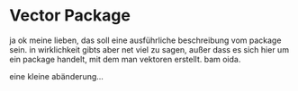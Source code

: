 # Vector Package

ja ok meine lieben, das soll eine ausführliche beschreibung vom package sein.
in wirklichkeit gibts aber net viel zu sagen, außer dass es sich hier um ein package handelt, mit dem man vektoren erstellt.
bam oida.


eine kleine abänderung...
